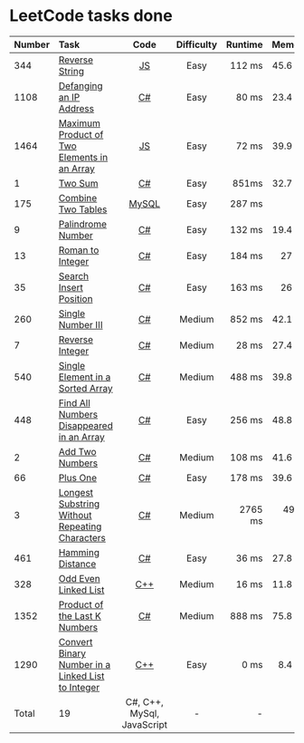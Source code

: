# LeetCode tasks done
Number | Task | Code | Difficulty | Runtime | Memory
:---   | :--- | :---:| :--:       | ---:    | ---:
344| [Reverse String](https://leetcode.com/problems/reverse-string/) | [JS](https://github.com/s2d1ent/leetcode-tasks-done/tree/main/code/Reverse_String.js) | Easy | 112 ms | 45.6 MB
1108| [Defanging an IP Address](https://leetcode.com/problems/defanging-an-ip-address/) | [C#](https://github.com/s2d1ent/leetcode-tasks-done/tree/main/code/Defanging_an_IP_Address.cs) | Easy | 80 ms | 23.4 MB
1464| [Maximum Product of Two Elements in an Array](https://leetcode.com/problems/maximum-product-of-two-elements-in-an-array/) | [JS](https://github.com/s2d1ent/leetcode-tasks-done/tree/main/code/Maximum_Product_of_Two_Elements_in_an_Array.js) | Easy | 72 ms | 39.9 MB
1| [Two Sum](https://leetcode.com/problems/two-sum/) | [C#](/code/two_sum.cs) | Easy | 851ms | 32.7 MB
175| [Combine Two Tables](https://leetcode.com/problems/combine-two-tables/) |  [MySQL](/code/combine_two_tables.sql)| Easy | 287 ms | 0 B
9| [Palindrome Number](https://leetcode.com/problems/palindrome-number/) | [C#](/code/palindrome_number.cs) | Easy | 132 ms | 19.4 MB
13| [Roman to Integer](https://leetcode.com/problems/roman-to-integer/) | [C#](/code/roman_to_integer.cs) | Easy | 184 ms | 27 MB
35| [Search Insert Position](https://leetcode.com/problems/search-insert-position/) | [C#](/code/search_insert_position.cs) | Easy | 163 ms | 26 MB
260| [Single Number III](https://leetcode.com/problems/single-number-iii/) | [C#](/code/Single_Number_III.cs) | Medium | 852 ms | 42.1 MB
7| [Reverse Integer](https://leetcode.com/problems/reverse-integer/) | [C#](/code/Reverse_Integer.cs) | Medium | 28 ms | 27.4 MB
540| [Single Element in a Sorted Array](https://leetcode.com/problems/single-element-in-a-sorted-array/) | [C#](/code/Single_Element_in_a_Sorted_Array.cs) | Medium | 488 ms | 39.8 MB
448| [Find All Numbers Disappeared in an Array](https://leetcode.com/problems/find-all-numbers-disappeared-in-an-array/) | [C#](/code/Single_Element_in_a_Sorted_Array.cs) | Easy | 256 ms | 48.8 MB
2| [Add Two Numbers](https://leetcode.com/problems/add-two-numbers/) | [C#](/code/Add_Two_Numbers.cs) | Medium | 108 ms | 41.6 MB
66| [Plus One](https://leetcode.com/problems/plus-one/) | [C#](/code/Plus_One.cs) | Easy | 178 ms | 39.6 MB
3| [Longest Substring Without Repeating Characters](https://leetcode.com/problems/longest-substring-without-repeating-characters/) | [C#](/code/Longest_Substring_Without_Repeating_Characters.cs) | Medium | 2765 ms | 499.1 MB
461| [Hamming Distance](https://leetcode.com/problems/hamming-distance/) | [C#](/code/Hamming_Distance.cs) | Easy | 36 ms | 27.8 MB
328| [Odd Even Linked List](https://leetcode.com/problems/odd-even-linked-list/) | [C++](/code/Odd_Even_Linked_List.cpp) | Medium | 16 ms | 11.8 MB
1352| [Product of the Last K Numbers](https://leetcode.com/problems/product-of-the-last-k-numbers/) | [C#](/code/Product_of_the_Last_K_Numbers.cs) | Medium | 888 ms| 75.8 MB
1290| [Convert Binary Number in a Linked List to Integer](https://leetcode.com/problems/convert-binary-number-in-a-linked-list-to-integer/) | [C++](/code/Convert_Binary_Number_in_a_Linked_List_to_Integer.cpp) | Easy | 0 ms | 8.4 MB
Total| 19 | C#, C++, MySql, JavaScript | - | - | -

